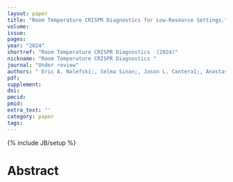 ```yaml
---
layout: paper
title: "Room Temperature CRISPR Diagnostics for Low-Resource Settings."
volume: 
issue: 
pages: 
year: "2024"
shortref: "Room Temperature CRISPR Diagnostics  (2024)"
nickname: "Room Temperature CRISPR Diagnostics "
journal: "Under review"
authors: " Eric A. Nalefski;, Selma Sinan;, Jason L. Cantera1;, Anastasia Kim1;, Remy M. Kooistra1;, Rafael Rivera1;, Jordyn Janshen1;, Sanchita Bhadra;, Josh Bishop;, Andrew D. Ellington;, Ilya J. Finklestein;, and Damian Madan &dagger; (&dagger; co-corresponding)"
pdf: 
supplement: 
doi: 
pmcid: 
pmid: 
extra_text: ''
category: paper
tags: 
---
```

{% include JB/setup %}

# Abstract 
